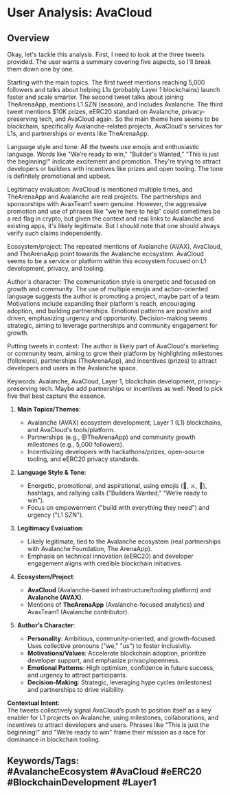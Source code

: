 # User Analysis: AvaCloud

## Overview

<think>
Okay, let's tackle this analysis. First, I need to look at the three tweets provided. The user wants a summary covering five aspects, so I'll break them down one by one.

Starting with the main topics. The first tweet mentions reaching 5,000 followers and talks about helping L1s (probably Layer 1 blockchains) launch faster and scale smarter. The second tweet talks about joining TheArenaApp, mentions L1 SZN (season), and includes Avalanche. The third tweet mentions $10K prizes, eERC20 standard on Avalanche, privacy-preserving tech, and AvaCloud again. So the main theme here seems to be blockchain, specifically Avalanche-related projects, AvaCloud's services for L1s, and partnerships or events like TheArenaApp.

Language style and tone: All the tweets use emojis and enthusiastic language. Words like "We’re ready to win," "Builder's Wanted," "This is just the beginning!" indicate excitement and promotion. They're trying to attract developers or builders with incentives like prizes and open tooling. The tone is definitely promotional and upbeat.

Legitimacy evaluation: AvaCloud is mentioned multiple times, and TheArenaApp and Avalanche are real projects. The partnerships and sponsorships with AvaxTeam1 seem genuine. However, the aggressive promotion and use of phrases like "we’re here to help" could sometimes be a red flag in crypto, but given the context and real links to Avalanche and existing apps, it's likely legitimate. But I should note that one should always verify such claims independently.

Ecosystem/project: The repeated mentions of Avalanche (AVAX), AvaCloud, and TheArenaApp point towards the Avalanche ecosystem. AvaCloud seems to be a service or platform within this ecosystem focused on L1 development, privacy, and tooling.

Author's character: The communication style is energetic and focused on growth and community. The use of multiple emojis and action-oriented language suggests the author is promoting a project, maybe part of a team. Motivations include expanding their platform's reach, encouraging adoption, and building partnerships. Emotional patterns are positive and driven, emphasizing urgency and opportunity. Decision-making seems strategic, aiming to leverage partnerships and community engagement for growth.

Putting tweets in context: The author is likely part of AvaCloud's marketing or community team, aiming to grow their platform by highlighting milestones (followers), partnerships (TheArenaApp), and incentives (prizes) to attract developers and users in the Avalanche space.

Keywords: Avalanche, AvaCloud, Layer 1, blockchain development, privacy-preserving tech. Maybe add partnerships or incentives as well. Need to pick five that best capture the essence.
</think>

1. **Main Topics/Themes**:  
   - Avalanche (AVAX) ecosystem development, Layer 1 (L1) blockchains, and AvaCloud's tools/platform.  
   - Partnerships (e.g., @TheArenaApp) and community growth milestones (e.g., 5,000 followers).  
   - Incentivizing developers with hackathons/prizes, open-source tooling, and eERC20 privacy standards.  

2. **Language Style & Tone**:  
   - Energetic, promotional, and aspirational, using emojis (🚀, ⚔️, 🎉), hashtags, and rallying calls ("Builders Wanted," "We’re ready to win").  
   - Focus on empowerment ("build with everything they need") and urgency ("L1 SZN").  

3. **Legitimacy Evaluation**:  
   - Likely legitimate, tied to the Avalanche ecosystem (real partnerships with Avalanche Foundation, The ArenaApp).  
   - Emphasis on technical innovation (eERC20) and developer engagement aligns with credible blockchain initiatives.  

4. **Ecosystem/Project**:  
   - **AvaCloud** (Avalanche-based infrastructure/tooling platform) and **Avalanche (AVAX)**.  
   - Mentions of **TheArenaApp** (Avalanche-focused analytics) and AvaxTeam1 (Avalanche contributor).  

5. **Author’s Character**:  
   - **Personality**: Ambitious, community-oriented, and growth-focused. Uses collective pronouns ("we," "us") to foster inclusivity.  
   - **Motivations/Values**: Accelerate blockchain adoption, prioritize developer support, and emphasize privacy/openness.  
   - **Emotional Patterns**: High optimism, confidence in future success, and urgency to attract participants.  
   - **Decision-Making**: Strategic, leveraging hype cycles (milestones) and partnerships to drive visibility.  

**Contextual Intent**:  
The tweets collectively signal AvaCloud’s push to position itself as a key enabler for L1 projects on Avalanche, using milestones, collaborations, and incentives to attract developers and users. Phrases like "This is just the beginning!" and "We’re ready to win" frame their mission as a race for dominance in blockchain tooling.  

**Keywords/Tags**:  
#AvalancheEcosystem #AvaCloud #eERC20 #BlockchainDevelopment #Layer1
---

